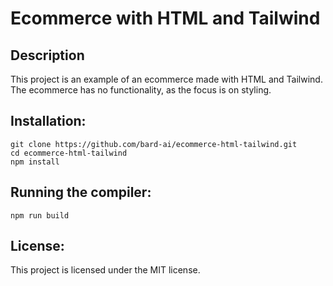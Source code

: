 # Ecommerce with HTML and Tailwind

## Description
This project is an example of an ecommerce made with HTML and Tailwind. The ecommerce has no functionality, as the focus is on styling.

## Installation:
```[language="bash"] 
git clone https://github.com/bard-ai/ecommerce-html-tailwind.git 
cd ecommerce-html-tailwind 
npm install
```

## Running the compiler:
```[language="bash"]
npm run build
```

## License:
This project is licensed under the MIT license.
